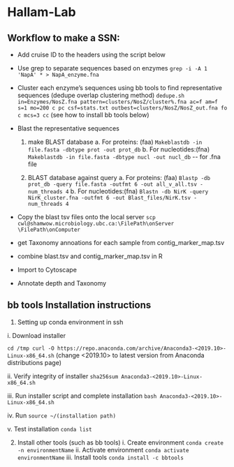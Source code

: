 # Hallam-Lab


## Workflow to make a SSN:

- Add cruise ID to the headers using the script below 
- Use grep to separate sequences based on enzymes
`grep -i -A 1 'NapA' * > NapA_enzyme.fna`
- Cluster each enzyme’s sequences using bb tools to find representative sequences (dedupe overlap clustering method) 
`dedupe.sh in=Enzymes/NosZ.fna pattern=clusters/NosZ/cluster%.fna ac=f am=f s=1 mo=200 c pc csf=stats.txt outbest=clusters/NosZ/NosZ_out.fna fo c mcs=3 cc`
(see how to install bb tools below)
- Blast the representative sequences
  1. make BLAST database
      a. For proteins: (faa)
  `Makeblastdb -in file.fasta -dbtype prot -out prot_db` 
      b. For nucleotides:(fna)
  `Makeblastdb -in file.fasta -dbtype nucl -out nucl_db`  -- for .fna file

  2. BLAST database against query
     a. For proteins: (faa)
  `Blastp -db prot_db -query file.fasta -outfmt 6 -out all_v_all.tsv -num_threads 4`
    b. For nucleotides:(fna)
`Blastn -db NirK -query NirK_cluster.fna -outfmt 6 -out Blast_files/NirK.tsv -num_threads 4`

- Copy the blast tsv files onto the local server
`scp cwl@shamwow.microbiology.ubc.ca:\FilePath\onServer \FilePath\onComputer `

- get Taxonomy annoations for each sample from contig_marker_map.tsv
- combine blast.tsv and contig_marker_map.tsv in R
- Import to Cytoscape 
- Annotate depth and Taxonomy


## bb tools Installation instructions
1. Setting up conda environment in ssh

  i. Download installer

`cd /tmp
curl -O https://repo.anaconda.com/archive/Anaconda3-<2019.10>-Linux-x86_64.sh`
(change <2019.10> to latest version from Anaconda distributions page)

  ii. Verify integrity of installer
`sha256sum Anaconda3-<2019.10>-Linux-x86_64.sh`

  iii. Run installer script and complete installation 
  `bash Anaconda3-<2019.10>-Linux-x86_64.sh`

  iv. Run
`source ~/(installation path)`

  v. Test installation
`conda list`

2. Install other tools (such as bb tools)
  i. Create environment
`conda create -n environmentName`
  ii. Activate environment
`conda activate environmentName`
  iii. Install tools
`conda install -c bbtools`


